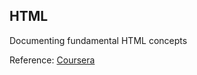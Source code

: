 <h2>HTML</h2>
<p>Documenting fundamental HTML concepts<p>
<p> Reference:
<a href= "https://www.coursera.org/learn/introduction-html-css-javascript" >Coursera </a>
</p>
